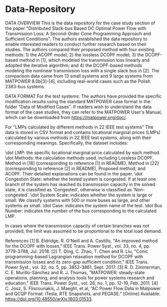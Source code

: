 # Data-Repository
DATA OVERVIEW
This is the data repository for the case study section of the paper "Distributed Slack-bus Based DC Optimal Power Flow with Transmission Loss: A Second-Order Cone Programming Approach and Sufficient Conditions". The authors established the data repository to enable interested readers to conduct further research based on their studies. The authors compared their proposed method with four existing methods: 1) the ACOPF model; 2) the lossless DCOPF model; 3) the DCOPF-based method in [1], which modeled the transmission loss linearly and adopted the iterative algorithm; and 4) the DCOPF-based methods modeling the nonlinear transmission loss with a single slack bus in [2]. The comparison data came from 13 small systems and 9 large systems from MATPOWER 8.0b[3]-[4], including real-world cases such as the Polish 2383-bus systems. 

DATA FORMAT
For the test systems:
The authors have provided the specific modification results using the standard MATPOWER case format in the folder "Data of Modified Cases". If readers wish to understand the data format of the case studies, they can refer to the MATPOWER User's Manual, which can be downloaded from https://matpower.org/doc/.

For "LMPs calculated by different methods in 22 IEEE test systems"
The data is stored in CSV format and contains locational marginal prices (LMPs) calculated by various methods in 22 IEEE test systems, along with their corresponding meanings.   Specifically, the dataset includes:

\dot LMP: the specific locational marginal price calculated by each method.
\dot Methods: the calculation methods used, including Lossless DCOPF, Method in [18] (corresponding to reference [1] in README), Method in [22] (corresponding to reference [2] in README), Proposed method, and ACOPF. Their detailed explanations can be found in the paper.
\dot Congestion State: whether the tested system is congested. If at least one branch of the system has reached its transmission capacity in the solved state, it is classified as 'Congested', otherwise is classified as 'Non-congested'.
\dot System Scale: indicates whether the system is large or small. We classify systems with 500 or more buses as large, and other systems as small.
\dot Case: indicates the system name of the test.
\dot Bus Number: indicates the number of the bus corresponding to the calculated LMP.



In cases where the transmission capacity of certain branches was not provided, the limit was assumed to be proportional to the total load demand. 





References
[1]	B. Eldridge, R. O'Neill and A. Castillo, "An improved method for the DCOPF with losses," IEEE Trans. Power Syst., vol. 33, no. 4, pp. 3779-3788, Jul. 2018.
[2]	T. Ding, C. Zhao, T. Chen and R. Liu, "Conic programming-based Lagrangian relaxation method for DCOPF with transmission losses and its zero-gap sufficient condition," IEEE Trans. Power Syst., vol. 32, no. 5, pp. 3852-3861, Sept. 2017.
[3]	R. D. Zimmerman, C. E. Murillo-Sánchez and R. J. Thomas, "MATPOWER: steady-state operations, planning, and analysis tools for power systems research and education," IEEE Trans. Power Syst., vol. 26, no. 1, pp. 12-19, Feb. 2011.
[4]	C. Josz, S. Fliscounakis, J. Maeght, et al, “AC Power Flow Data in Matpower and QCQP Format: iTesla, RTE Snapshots, and PEGASE.” [Online] Available: https://doi.org/10.48550/arXiv.1603.01533.
